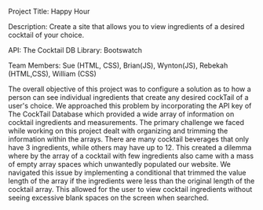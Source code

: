 Project Title: Happy Hour

Description: Create a site that allows you to view ingredients of a desired cocktail of your choice.

API: The Cocktail DB
Library: Bootswatch

Team Members: Sue (HTML, CSS), Brian(JS), Wynton(JS), Rebekah (HTML,CSS), William (CSS)


The overall objective of this project was to configure a solution as to how a person can see individual ingredients that create any desired cockTail of a user's choice. We approached this problem by incorporating the API key of The CockTail Database which provided a wide array of information on cocktail ingredients and measurements. The primary challenge we faced while working on this project dealt with organizing and trimming the information within the arrays. There are many cocktail beverages that only have 3 ingredients, while others may have up to 12. This created a dilemma where by the array of a cocktail with few ingredients also came with a mass of empty array spaces which unwantedly populated our website. We navigated this issue by implementing a conditional that trimmed the value length of the array if the ingredients were less than the original length of the cocktail array. This allowed for the user to view cocktail ingredients without seeing excessive blank spaces on the screen when searched. 

